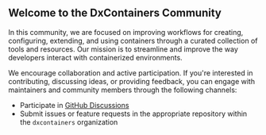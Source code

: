 ## Welcome to the DxContainers Community

In this community, we are focused on improving workflows for creating, configuring, extending, and using containers through a curated collection of tools and resources. Our mission is to streamline and improve the way developers interact with containerized environments.

We encourage collaboration and active participation. If you're interested in contributing, discussing ideas, or providing feedback, you can engage with maintainers and community members through the following channels:

- Participate in [GitHub Discussions](https://github.com/orgs/dxcontainers/discussions)
- Submit issues or feature requests in the appropriate repository within the `dxcontainers` organization
